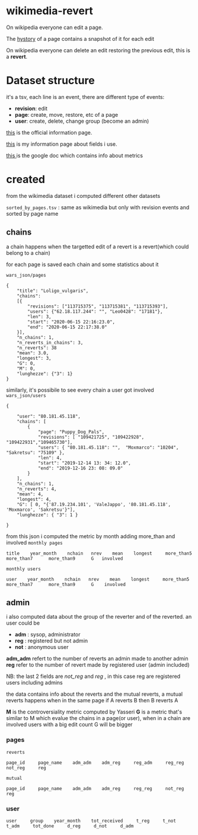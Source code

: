 # wikimedia-revert
On wikipedia everyone can edit a page.

The [hystory](https://en.wikipedia.org/w/index.php?title=Volcanic_rock&action=history) of a page contains a snapshot of it for each edit 


On wikipedia everyone can delete an edit restoring the previous edit, this is a **revert**.

# Dataset structure 

it's a tsv, each line is an event, there are different type of events: 
- **revision**: edit 
- **page**: create, move, restore, etc of a page  
- **user**: create, delete, change group (become an admin) 

[this](https://wikitech.wikimedia.org/wiki/Analytics/Data_Lake/Edits/Mediawiki_history_dumps) is the official information page.

[this](https://docs.google.com/spreadsheets/d/1oyo59K_FfGTl7C5Q96NjvnWeAbWv1ILVSdvSrF1Pz8E/edit#gid=297287992) is my information page about fields i use. 

[this ](https://docs.google.com/document/d/1YnV7rC6kXZIpYd8ppJLgg7ieKAlmnaOG04BDTZ8NLjA/edit#) is the google doc which contains info about metrics



# created 
from the wikimedia dataset i computed different other datasets


```sorted_by_pages.tsv``` : same as wikimedia but only with revision events and sorted by page name

## chains 
a chain happens when the targetted edit of a revert is a revert(which could belong to a chain)

for each page is saved each chain and some statistics about it 

```wars_json/pages```
```
{
    "title": "Loligo_vulgaris", 
    "chains": 
    [{
        "revisions": ["113715375", "113715381", "113715393"], 
        "users": {"62.18.117.244": "", "Leo0428": "17181"}, 
        "len": 3, 
        "start": "2020-06-15 22:16:23.0", 
        "end": "2020-06-15 22:17:38.0"
    }], 
    "n_chains": 1, 
    "n_reverts_in_chains": 3, 
    "n_reverts": 38
    "mean": 3.0, 
    "longest": 3, 
    "G": 0,
    "M": 0, 
    "lunghezze": {"3": 1}
}
```
similarly, it's possibile to see every chain a user got involved 
```wars_json/users```
```
{
        
    "user": "80.181.45.118",
    "chains": [
        {
            "page": "Puppy_Dog_Pals",
            "revisions": [ "109421725", "109422928", "109422931","109465730"],
            "users": { "80.181.45.118": "",  "Moxmarco": "10204", "Sakretsu": "75109" },
            "len": 4,
            "start": "2019-12-14 13: 34: 12.0",
            "end": "2019-12-16 23: 08: 09.0"
        }
    ],
    "n_chains": 1,
    "n_reverts": 4,
    "mean": 4,
    "longest": 4,
    "G": [ 0, "{'87.19.234.101', 'ValeJappo', '80.181.45.118', 'Moxmarco', 'Sakretsu'}"],
    "lunghezze": { "3": 1 }
    
}
```
from this json i computed the metric by month adding more_than and involved
```monthly pages```
```
title    year_month    nchain   nrev    mean    longest     more_than5      more_than7      more_than9      G   involved
```

```monthly users```
``` 
user    year_month    nchain   nrev    mean    longest     more_than5      more_than7      more_than9      G    involved
```


## admin
i also computed data about the group of the reverter and of the reverted.
an user could be 
- **adm** : sysop, administrator 
- **reg** : registered but not admin 
- **not** : anonymous user 

**adm_adm** refert to the number of reverts an admin made to another admin 
**reg** refer to the number of revert made by registered user (admin included)

NB: the last 2 fields are _not_reg_ and _reg_ , in this case reg are registered users including admins

the data contains info about the reverts and the mutual reverts, a mutual reverts happens when in the same page if A reverts B then B reverts A 

**M** is the controversiality metric computed by Yasseri 
**G** is a metric that's similar to M which evalue the chains in a page(or user), when in a chain are involved users with a big edit count G will be bigger


### pages

```reverts```
```
page_id     page_name    adm_adm    adm_reg     reg_adm     reg_reg     not_reg     reg
```

```mutual```

```
page_id     page_name    adm_adm    adm_reg     reg_reg     not_reg     reg
```

### user
```
user     group    year_month    tot_received     t_reg     t_not     t_adm     tot_done     d_reg     d_not     d_adm    
```














